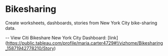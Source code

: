 # Bikesharing
Create worksheets, dashboards, stories from New York City bike-sharing data.

--
View Citi Bikeshare New York City Dashboard: [link] (https://public.tableau.com/profile/maria.carter4729#!/vizhome/Bikesharing_15871942778210/Story)
